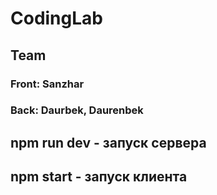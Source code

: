 # CodingLab
## Team 
### Front: Sanzhar 
### Back: Daurbek, Daurenbek

## npm run dev - запуск сервера

## npm start - запуск клиента
